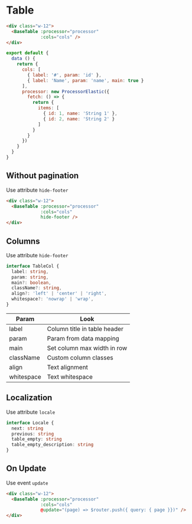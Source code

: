 # Table

<div class="mt-4">
    <base-table :processor="list"
                :cols="[{ label: '#', param: 'id' }, { label: 'Name', param: 'name', main: true }]" />
</div>

```html
<div class="w-12">
  <BaseTable :processor="processor"
             :cols="cols" />
</div>
```

```js
export default {
  data () {
    return {
      cols: [
        { label: '#', param: 'id' },
        { label: 'Name', param: 'name', main: true }
      ],
      processor: new ProcessorElastic({
        fetch: () => {
          return {
            items: [
              { id: 1, name: 'String 1' },
              { id: 2, name: 'String 2' }
            ]
          }
        }
      })
    }
  }
}
```

<div class="h-12"></div>

## Without pagination

Use attribute `hide-footer`

<div class="mt-4">
    <base-table :processor="list"
                hide-footer
                :cols="[{ label: '#', param: 'id' }, { label: 'Name', param: 'name', main: true }]" />
</div>

```html
<div class="w-12">
  <BaseTable :processor="processor"
             :cols="cols"
             hide-footer />
</div>
```

<div class="h-12"></div>

## Columns

Use attribute `hide-footer`

```ts
interface TableCol {
  label: string,
  param: string,
  main?: boolean,
  className?: string,
  align?: 'left' | 'center' | 'right',
  whitespace?: 'nowrap' | 'wrap',
}
```

| Param      | Look                         |
| ---------- | ---------------------------- |
| label      | Column title in table header |
| param      | Param from data mapping      |
| main       | Set column max width in row  |
| className  | Custom column classes        |
| align      | Text alignment               |
| whitespace | Text whitespace              |

<div class="h-12"></div>

## Localization

Use attribute `locale`

```ts
interface Locale {
  next: string
  previous: string
  table_empty: string
  table_empty_description: string
}
```

<div class="h-12"></div>

## On Update

Use event `update`

```html
<div class="w-12">
  <BaseTable :processor="processor"
             :cols="cols"
             @update="(page) => $router.push({ query: { page }})" />
</div>
```

<script>
import ProcessorElastic from '/-/plugins/processor/processor-elastic';

export default {
  data () {
    return {
      list: new ProcessorElastic({
        fetch: () => {
          return {
            data: [
              { id: 1, name: 'String 1' },
              { id: 1, name: 'String 1' },
              { id: 1, name: 'String 1' },
              { id: 1, name: 'String 1' },
              { id: 1, name: 'String 1' },
              { id: 1, name: 'String 1' },
            ],
            meta: {
              last_page: 4,
              per_page: 2,
              current_page: 1,
              total: 54,
            }
          }
        }
      })
    }
  },
  mounted() {
    this.list.getPage(1);
  }
}
</script>
